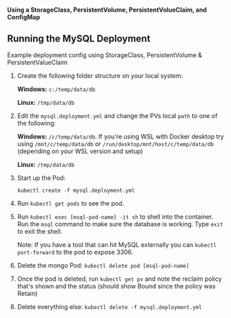 #### Using a StorageClass, PersistentVolume, PersistentVolueClaim, and ConfigMap

## Running the MySQL Deployment

Example deployment config using StorageClass, PersistentVolume & PersistentValueClaim

1. Create the following folder structure on your local system:

   **Windows:**   `c:/temp/data/db`

   **Linux:** `/tmp/data/db`

2. Edit the `mysql.deployment.yml` and change the PVs local `path` to one of the following:

   **Windows:**  `/c/temp/data/db`. If you're using WSL with Docker desktop try using `/mnt/c/temp/data/db`
   or `/run/desktop/mnt/host/c/temp/data/db` (depending on your WSL version and setup)

   **Linux:** `/tmp/data/db`

3. Start up the Pod:

   `kubectl create -f mysql.deployment.yml`

4. Run `kubectl get pods` to see the pod.
5. Run `kubectl exec [msql-pod-name] -it sh` to shell into the container. Run the `msql` command to make sure the
   database is working. Type `exit` to exit the shell.

   Note: If you have a tool that can hit MySQL externally you can `kubectl port-forward` to the pod to expose 3306.

6. Delete the mongo Pod: `kubectl delete pod [msql-pod-name]`
7. Once the pod is deleted, run `kubectl get pv` and note the reclaim policy that's shown and the status (should show
   Bound since the policy was Retain)
8. Delete everything else: `kubectl delete -f mysql.deployment.yml`